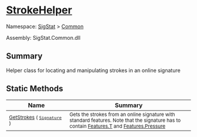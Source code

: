 # [StrokeHelper](./StrokeHelper.md)

Namespace: [SigStat]() > [Common](./README.md)

Assembly: SigStat.Common.dll

## Summary
Helper class for locating and manipulating strokes in an online signature

## Static Methods

| Name | Summary | 
| --- | --- | 
| <sub>[GetStrokes](./Methods/StrokeHelper-100663404.md) ( [`Signature`](./Signature.md) )</sub><img width=200/>| <sub>Gets the strokes from an online signature with standard features. Note that  the signature has to contain [Features.T](https://github.com/sigstat/sigstat/blob/develop/docs/md/SigStat/Common/Features.md) and [Features.Pressure](https://github.com/sigstat/sigstat/blob/develop/docs/md/SigStat/Common/Features.md)</sub>| <br>


